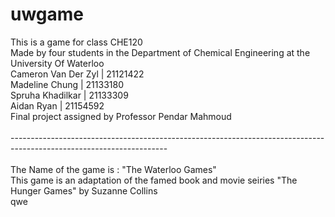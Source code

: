 # uwgame
This is a game for class CHE120\
Made by four students in the Department of Chemical Engineering at the University Of Waterloo\
Cameron Van Der Zyl | 21121422\
Madeline Chung | 21133180\
Spruha Khadilkar | 21133309\
Aidan Ryan | 21154592\
Final project assigned by Professor Pendar Mahmoud\
\
---------------------------------------------------------------------------------------------------------------------\
\
The Name of the game is : "The Waterloo Games"\
This game is an adaptation of the famed book and movie seiries "The Hunger Games" by Suzanne Collins\
qwe

